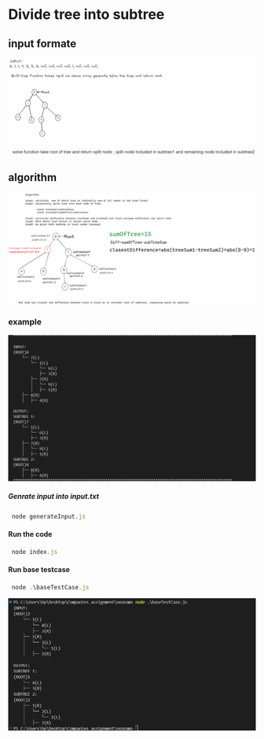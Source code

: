 # Divide tree into subtree

## input formate
![alt text](img/image.png)

## algorithm
![alt text](img/image-1.png)

### example
![alt text](img/image-2.png)

##### Genrate input into input.txt
```js 
 node generateInput.js
```
#### Run the code
```js 
 node index.js
 ```

#### Run base testcase
```js 
 node .\baseTestCase.js
 ```
![alt text](img/image-base.png) 
